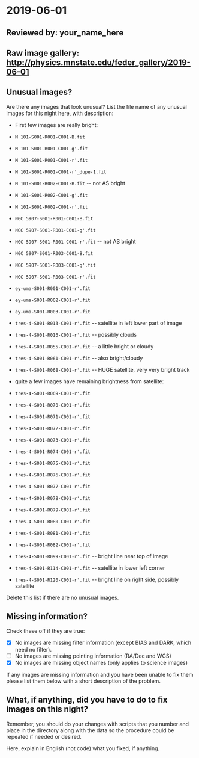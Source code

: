 # 2019-06-01

## Reviewed by:   your_name_here

## Raw image gallery: http://physics.mnstate.edu/feder_gallery/2019-06-01

## Unusual images?

Are there any images that look unusual? List the file name of any unusual images for this night here, with description:

+ First few images are really bright:
+ `M 101-S001-R001-C001-B.fit`
+ `M 101-S001-R001-C001-g'.fit`
+ `M 101-S001-R001-C001-r'.fit`
+ `M 101-S001-R001-C001-r'_dupe-1.fit`
+ `M 101-S001-R002-C001-B.fit` -- not AS bright
+ `M 101-S001-R002-C001-g'.fit`
+ `M 101-S001-R002-C001-r'.fit`
+ `NGC 5907-S001-R001-C001-B.fit`
+ `NGC 5907-S001-R001-C001-g'.fit`
+ `NGC 5907-S001-R001-C001-r'.fit` -- not AS bright
+ `NGC 5907-S001-R003-C001-B.fit`
+ `NGC 5907-S001-R003-C001-g'.fit`
+ `NGC 5907-S001-R003-C001-r'.fit`
+ `ey-uma-S001-R001-C001-r'.fit`
+ `ey-uma-S001-R002-C001-r'.fit`
+ `ey-uma-S001-R003-C001-r'.fit`

+ `tres-4-S001-R013-C001-r'.fit` -- satellite in left lower part of image
+ `tres-4-S001-R016-C001-r'.fit` -- possibly clouds
+ `tres-4-S001-R055-C001-r'.fit` -- a little bright or cloudy
+ `tres-4-S001-R061-C001-r'.fit` -- also bright/cloudy
+ `tres-4-S001-R068-C001-r'.fit` -- HUGE satellite, very very bright track

+ quite a few images have remaining brightness from satellite:
+ `tres-4-S001-R069-C001-r'.fit`
+ `tres-4-S001-R070-C001-r'.fit`
+ `tres-4-S001-R071-C001-r'.fit`
+ `tres-4-S001-R072-C001-r'.fit`
+ `tres-4-S001-R073-C001-r'.fit`
+ `tres-4-S001-R074-C001-r'.fit`
+ `tres-4-S001-R075-C001-r'.fit`
+ `tres-4-S001-R076-C001-r'.fit`
+ `tres-4-S001-R077-C001-r'.fit`
+ `tres-4-S001-R078-C001-r'.fit`
+ `tres-4-S001-R079-C001-r'.fit`
+ `tres-4-S001-R080-C001-r'.fit`
+ `tres-4-S001-R081-C001-r'.fit`
+ `tres-4-S001-R082-C001-r'.fit`
   
+ `tres-4-S001-R099-C001-r'.fit` -- bright line near top of image
+ `tres-4-S001-R114-C001-r'.fit` -- satellite in lower left corner
+ `tres-4-S001-R120-C001-r'.fit` -- bright line on right side, possibly satellite

Delete this list if there are no unusual images.

## Missing information?

Check these off if they are true:

- [X] No images are missing filter information (except BIAS and DARK, which need no filter).
- [ ] No images are missing pointing information (RA/Dec and WCS)
- [X] No images are missing object names (only applies to science images)

If any images are missing information and you have been unable to fix them please list
them below with a short description of the problem.

## What, if anything, did you have to do to fix images on this night?

Remember, you should do your changes with scripts that you number and place in the
directory along with the data so the procedure could be repeated if needed or
desired.

Here, explain in English (not code) what you fixed, if anything.
